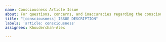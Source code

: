 ```yaml
---
name: Consciousness Article Issue
about: For questions, concerns, and inaccuracies regarding the consciousness article.
title: "[consciousness] ISSUE DESCRIPTION"
labels: 'article: consciousness'
assignees: Khouderchah-Alex

---
```




